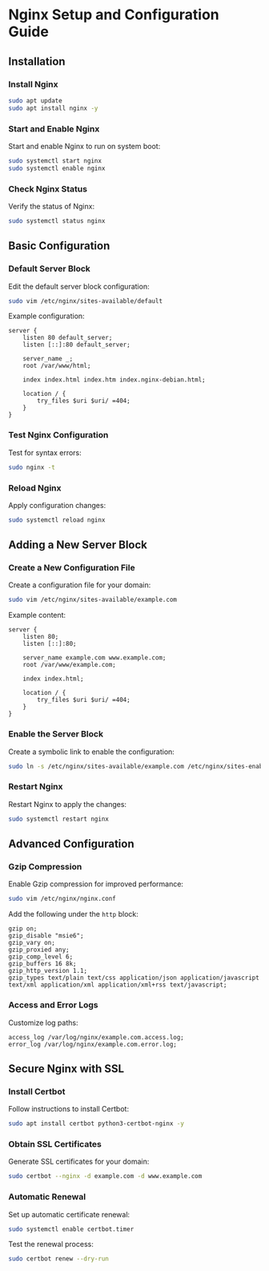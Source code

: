 # Nginx Setup and Configuration Guide

## Installation

### Install Nginx
```bash
sudo apt update
sudo apt install nginx -y
```

### Start and Enable Nginx
Start and enable Nginx to run on system boot:
```bash
sudo systemctl start nginx
sudo systemctl enable nginx
```

### Check Nginx Status
Verify the status of Nginx:
```bash
sudo systemctl status nginx
```

## Basic Configuration

### Default Server Block
Edit the default server block configuration:
```bash
sudo vim /etc/nginx/sites-available/default
```
Example configuration:
```nginx
server {
    listen 80 default_server;
    listen [::]:80 default_server;

    server_name _;
    root /var/www/html;

    index index.html index.htm index.nginx-debian.html;

    location / {
        try_files $uri $uri/ =404;
    }
}
```

### Test Nginx Configuration
Test for syntax errors:
```bash
sudo nginx -t
```

### Reload Nginx
Apply configuration changes:
```bash
sudo systemctl reload nginx
```

## Adding a New Server Block

### Create a New Configuration File
Create a configuration file for your domain:
```bash
sudo vim /etc/nginx/sites-available/example.com
```
Example content:
```nginx
server {
    listen 80;
    listen [::]:80;

    server_name example.com www.example.com;
    root /var/www/example.com;

    index index.html;

    location / {
        try_files $uri $uri/ =404;
    }
}
```

### Enable the Server Block
Create a symbolic link to enable the configuration:
```bash
sudo ln -s /etc/nginx/sites-available/example.com /etc/nginx/sites-enabled/
```

### Restart Nginx
Restart Nginx to apply the changes:
```bash
sudo systemctl restart nginx
```

## Advanced Configuration

### Gzip Compression
Enable Gzip compression for improved performance:
```bash
sudo vim /etc/nginx/nginx.conf
```
Add the following under the `http` block:
```nginx
gzip on;
gzip_disable "msie6";
gzip_vary on;
gzip_proxied any;
gzip_comp_level 6;
gzip_buffers 16 8k;
gzip_http_version 1.1;
gzip_types text/plain text/css application/json application/javascript text/xml application/xml application/xml+rss text/javascript;
```

### Access and Error Logs
Customize log paths:
```nginx
access_log /var/log/nginx/example.com.access.log;
error_log /var/log/nginx/example.com.error.log;
```

## Secure Nginx with SSL

### Install Certbot
Follow instructions to install Certbot:
```bash
sudo apt install certbot python3-certbot-nginx -y
```

### Obtain SSL Certificates
Generate SSL certificates for your domain:
```bash
sudo certbot --nginx -d example.com -d www.example.com
```

### Automatic Renewal
Set up automatic certificate renewal:
```bash
sudo systemctl enable certbot.timer
```
Test the renewal process:
```bash
sudo certbot renew --dry-run
```